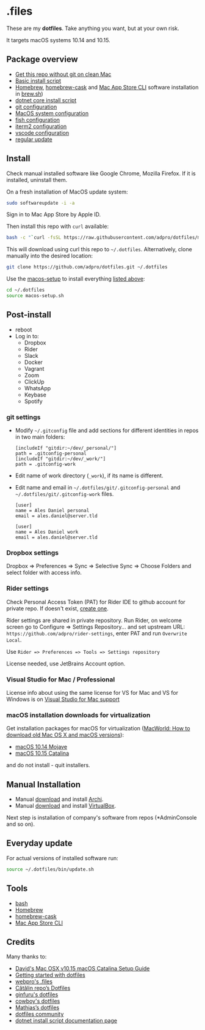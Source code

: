 # .files

These are my **dotfiles**. Take anything you want, but at your own risk.

It targets macOS systems 10.14 and 10.15.

## Package overview

- [Get this repo without git on clean Mac](./remote-install.sh)
- [Basic install script](./macos-setup.sh)
- [Homebrew](https://brew.sh), [homebrew-cask](https://github.com/Homebrew/homebrew-cask) and [Mac App Store CLI](https://github.com/mas-cli/mas) software installation in  [brew.sh](./install/brew.sh))
- [dotnet core install script](./dotnet/setup.sh)
- [git configuration](./git/setup.sh)
- [MacOS system configuration](./macos/setup.sh)
- [fish configuration](./fish/setup.sh)
- [iterm2 configuration](./iterm/setup.sh)
- [vscode configuration](./vscode/setup.sh)
- [regular update](./bin/update.sh)

## Install

Check manual installed software like Google Chrome, Mozilla Firefox. If it is installed, uninstall them.

On a fresh installation of MacOS update system:

```bash
sudo softwareupdate -i -a
```

Sign in to Mac App Store by Apple ID.

Then install this repo with `curl` available:

```bash
bash -c "`curl -fsSL https://raw.githubusercontent.com/adpro/dotfiles/master/remote-install.sh`"
```

This will download using curl this repo to `~/.dotfiles`. Alternatively, clone manually into the desired location:

```bash
git clone https://github.com/adpro/dotfiles.git ~/.dotfiles
```


Use the [macos-setup](./macos-setup.sh) to install everything [listed above](#package-overview):

```bash
cd ~/.dotfiles
source macos-setup.sh
```


## Post-install

- reboot
- Log in to:
    - Dropbox
    - Rider
    - Slack
    - Docker
    - Vagrant
    - Zoom
    - ClickUp
    - WhatsApp
    - Keybase
    - Spotify

### git settings

- Modify  `~/.gitconfig` file and add sections for different identities in repos in two main folders:
    ```git
    [includeIf "gitdir:~/dev/_personal/"]
    path = .gitconfig-personal
    [includeIf "gitdir:~/dev/_work/"]
    path = .gitconfig-work
    ```
- Edit name of work directory (`_work`), if its name is different.
- Edit name and email in `~/.dotfiles/git/.gitconfig-personal` and `~/.dotfiles/git/.gitconfig-work` files.
    ```git
    [user]
    name = Ales Daniel personal
    email = ales.daniel@server.tld
    ```

    ```git
    [user]
    name = Ales Daniel work
    email = ales.daniel@server.tld
    ```

### Dropbox settings

Dropbox => Preferences => Sync => Selective Sync => Choose Folders and select folder with access info.

### Rider settings

Check Personal Access Token (PAT) for Rider IDE to github account for private repo. If doesn't exist, [create one](https://help.github.com/en/github/authenticating-to-github/creating-a-personal-access-token-for-the-command-line).

Rider settings are shared in private repository. Run Rider, on welcome screen go to Configure => Settings Repository... and set upstream URL: `https://github.com/adpro/rider-settings`, enter PAT and run `Overwrite Local`.

Use `Rider => Preferences => Tools => Settings repository`

License needed, use JetBrains Account option.

### Visual Studio for Mac / Professional

License info about using the same license for VS for Mac and VS for Windows is on [Visual Studio for Mac support](https://visualstudio.microsoft.com/vs/support/mac/can-use-existing-visual-studio-license-mac/)


### macOS installation downloads for virtualization

Get installation packages for macOS for virtualization ([MacWorld: How to download old Mac OS X and macOS versions](https://www.macworld.co.uk/how-to/mac-software/download-old-os-x-3629363/#toc-3629363-2)):

- [macOS 10.14 Mojave](https://apps.apple.com/cz/app/macos-mojave/id1398502828?l=cs&mt=12)
- [macOS 10.15 Catalina](https://apps.apple.com/cz/app/macos-catalina/id1466841314?l=cs&mt=12)

and do not install - quit installers.


## Manual Installation

- Manual [download](https://www.archimatetool.com/download/) and install [Archi](https://www.archimatetool.com/).
- Manual [download](https://www.virtualbox.org/wiki/Downloads) and install [VirtualBox](https://www.virtualbox.org/).

Next step is installation of company's software from repos (*AdminConsole and so on).


## Everyday update

For actual versions of installed software run:

```bash
source ~/.dotfiles/bin/update.sh
```


## Tools

- [bash](https://www.gnu.org/software/bash/)
- [Homebrew](https://brew.sh)
- [homebrew-cask](https://github.com/Homebrew/homebrew-cask)
- [Mac App Store CLI](https://github.com/mas-cli/mas) 


## Credits

Many thanks to:

- [David's Mac OSX v10.15 macOS Catalina Setup Guide](https://github.com/davidwolfpaw/macbook-setup)
- [Getting started with dotfiles](https://medium.com/@webprolific/getting-started-with-dotfiles-43c3602fd789)
- [webpro's .files](https://github.com/webpro/dotfiles)
- [Cătălin repo’s Dotfiles](https://github.com/alrra/dotfiles)
- [ginfuru's dotfiles](https://github.com/ginfuru/dotfiles)
- [cowboy's dotfiles](https://github.com/cowboy/dotfiles)
- [Mathias’s dotfiles](https://github.com/mathiasbynens/dotfiles)
- [dotfiles community](https://dotfiles.github.io)
- [dotnet install script documentation page](https://docs.microsoft.com/en-us/dotnet/core/tools/dotnet-install-script)